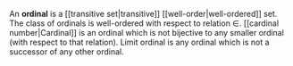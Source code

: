 An __ordinal__ is a [[transitive set|transitive]] [[well-order|well-ordered]] set. The class of ordinals is well-ordered with respect to relation $\in$. [[cardinal number|Cardinal]] is an ordinal which is not bijective to any smaller ordinal (with respect to that relation). Limit ordinal is any ordinal which is not a successor of any other ordinal. 